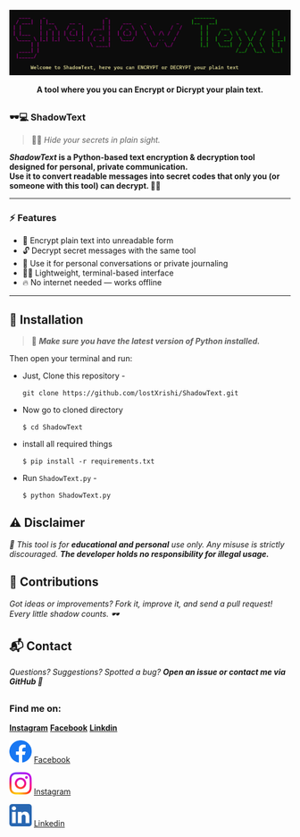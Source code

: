 <!-- ShadowText -->


<p align="center">
  <img src="resource\logo.png">
</p>

<p align="center"><b>A tool where you you can Encrypt or Dicrypt your plain text.</b></p>

##

### 🕶️💻 ShadowText

> 🕵️‍♂️ *Hide your secrets in plain sight.*

<b><i>ShadowText</i> is a Python-based text encryption & decryption tool designed for personal, private communication.  
Use it to convert readable messages into secret codes that only you (or someone with this tool) can decrypt. 🧠🔐</b>

---

### ⚡ Features

- 🧬 Encrypt plain text into unreadable form
- 🔓 Decrypt secret messages with the same tool
- 💬 Use it for personal conversations or private journaling
- 🧑‍💻 Lightweight, terminal-based interface
- 🔥 No internet needed — works offline

---

## 🧰 Installation

> 🐍 <i><b> Make sure you have the latest version of **Python** installed.</b></i>

Then open your terminal and run:

- Just, Clone this repository -
  ```
  git clone https://github.com/lostXrishi/ShadowText.git
  ```
- Now go to cloned directory 
  ```
  $ cd ShadowText 
  ```
- install all required things
  ```
  $ pip install -r requirements.txt 
  ```
- Run `ShadowText.py` -
  ```
  $ python ShadowText.py 
  ```

##

## ⚠️ Disclaimer

<i>🚨 This tool is for <b>educational and personal</b> use only.
Any misuse is strictly discouraged. <b>The developer holds no responsibility for illegal usage.</b></i>

## 🙌 Contributions

<i>Got ideas or improvements? Fork it, improve it, and send a pull request!
Every little shadow counts. 🕶️</i>

## 📬 Contact
<i>Questions? Suggestions? Spotted a bug?
<b>Open an issue or contact me via GitHub 💬</b></i>

##
### Find me on:
 [**Instagram**](https://github.com/htr-tech/zphisher/releases/latest)
 [**Facebook**](https://github.com/htr-tech/zphisher/releases/latest)
 [**Linkdin**](https://github.com/htr-tech/zphisher/releases/latest)

<p align="left">
  <a href="https://www.facebook.com/" target="fb"><img src="resource\fb.png" width="40" height="40"></a> <a href="https://www.facebook.com/">Facebook</a>
</p>
<p align="left">
  <a href="https://www.instagram.com/" target="ig"><img src="resource\ig.png" width="40" height="40"></a> <a href="https://www.instagram.com/">Instagram</a>
</p>
<p align="left">
  <a href="https://www.linkedin.com/" target="ld"><img src="resource\ld.png" width="40" height="40"></a> <a href="https://www.linkedin.com/">Linkedin</a>
</p>
